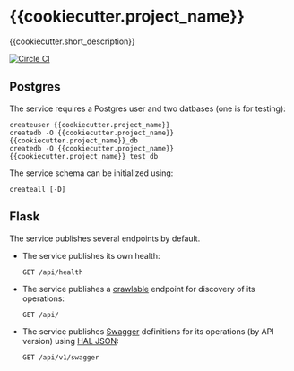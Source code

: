 # {{cookiecutter.project_name}}

{{cookiecutter.short_description}}

[![Circle CI](https://circleci.com/gh/{{cookiecutter.organization_name}}/{{cookiecutter.repo_name}}/tree/develop.svg?style=svg)](https://circleci.com/gh/{{cookiecutter.organization_name}}/{{cookiecutter.repo_name}}/tree/develop)


## Postgres

The service requires a Postgres user and two datbases (one is for testing):

    createuser {{cookiecutter.project_name}}
    createdb -O {{cookiecutter.project_name}} {{cookiecutter.project_name}}_db
    createdb -O {{cookiecutter.project_name}} {{cookiecutter.project_name}}_test_db

The service schema can be initialized using:

    createall [-D]


## Flask

The service publishes several endpoints by default.

 -  The service publishes its own health:

        GET /api/health

 -  The service publishes a [crawlable](https://en.wikipedia.org/wiki/HATEOAS) endpoint for discovery
    of its operations:

        GET /api/

 -  The service publishes [Swagger](http://swagger.io/) definitions for its operations (by API version)
    using [HAL JSON](http://stateless.co/hal_specification.html):

        GET /api/v1/swagger
